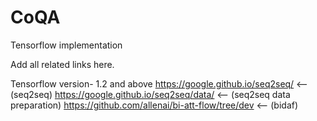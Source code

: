# CoQA
Tensorflow implementation

Add all related links here.

Tensorflow version- 1.2 and above
https://google.github.io/seq2seq/ <-- (seq2seq) 
https://google.github.io/seq2seq/data/ <-- (seq2seq data preparation)
https://github.com/allenai/bi-att-flow/tree/dev <-- (bidaf) 
